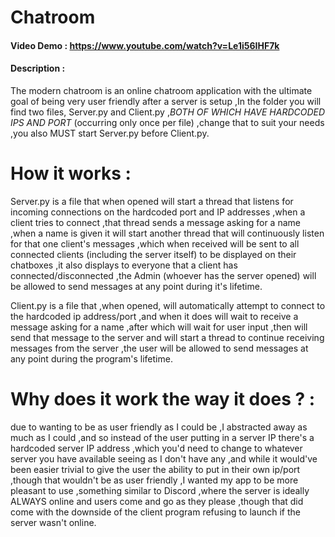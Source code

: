 # Chatroom

#### Video Demo : https://www.youtube.com/watch?v=Le1i56IHF7k
#### Description :

The modern chatroom is an online chatroom application with the ultimate goal of being very user friendly after a server is setup ,In the folder you will find two files, Server.py and Client.py ,*BOTH OF WHICH HAVE HARDCODED IPS AND PORT* (occurring only once per file) ,change that to suit your needs ,you also MUST start Server.py before Client.py.


# How it works : 

Server.py is a file that when opened will start a thread that listens for incoming connections on the hardcoded port and IP addresses ,when a client tries to connect ,that thread sends a message asking for a name ,when a name is given it will start another thread that will continuously listen for that one client's messages ,which when received will be sent to all connected clients (including the server itself) to be displayed on their chatboxes ,it also displays to everyone that a client  has connected/disconnected ,the Admin (whoever has the server opened) will be allowed to send messages at any point during it's lifetime.

Client.py is a file that ,when opened, will automatically attempt to connect to the hardcoded ip address/port ,and when it does will wait to receive a message asking for a name ,after which will wait for user input ,then will send that message to the server and will start a thread to continue receiving messages from the server ,the user will be allowed to send messages at any point during the program's lifetime.


# Why does it work the way it does ? :

due to wanting to be as user friendly as I could be ,I abstracted away as much as I could ,and so instead of the user putting in a server IP there's a hardcoded server IP address ,which you'd need to change to whatever server you have available seeing as I don't have any ,and while it would've been easier trivial to give the user the ability to put in their own ip/port ,though that wouldn't be as user friendly ,I wanted my app to be more pleasant to use ,something similar to Discord ,where the server is ideally ALWAYS online and users come and go as they please ,though that did come with the downside of the client program refusing to launch if the server wasn't online.

